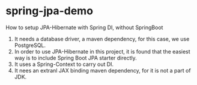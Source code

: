 # spring-jpa-demo

How to setup JPA-Hibernate with Spring DI, without SpringBoot

1.  It needs a database driver, a maven dependency, for this case, we use PostgreSQL.
2.  In order to use JPA-Hibernate in this project, it is found that the easiest way is to include Spring Boot JPA starter directly.
3.  It uses a Spring-Context to carry out DI.
4.  It nees an extranl JAX binding maven dependency, for it is not a part of JDK.

